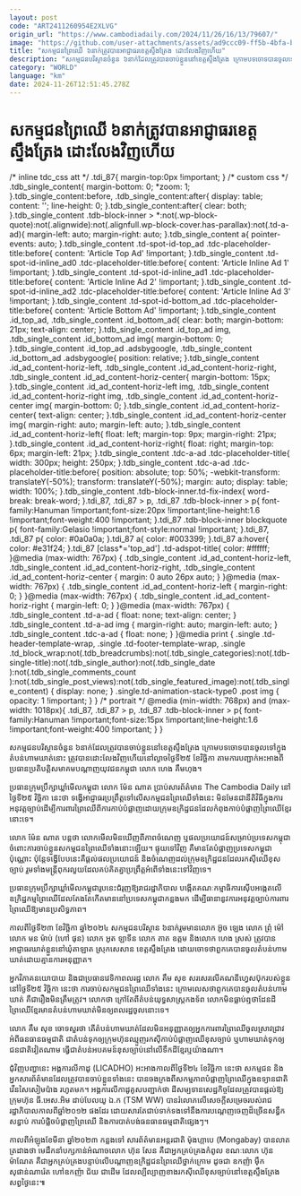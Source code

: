 ```yaml
---
layout: post
code: "ART2411260954E2XLVG"
origin_url: "https://www.cambodiadaily.com/2024/11/26/16/13/79607/"
image: "https://github.com/user-attachments/assets/ad9ccc09-ff5b-4bfa-b194-80617beddecc"
title: "សកម្មជន​ព្រៃឈើ ៦​នាក់​ត្រូវ​បាន​អាជ្ញាធរ​ខេត្ត​ស្ទឹងត្រែង ដោះលែង​វិញ​ហើយ"
description: "សកម្មជន​បរិស្ថាន​ចំនួន ៦​នាក់​ដែល​ត្រូវ​បាន​ចាប់​ខ្លួន​នៅ​ខេត្ត​ស្ទឹងត្រែង ក្រោម​បទ​ចោទ​បាន​ចូល​ទៅ​ក្នុង​តំបន់​ហាមឃាត់​នោះ ត្រូវ​បាន​ដោះលែង​វិញ​ហើយ​នៅ​ល្ងាច​ថ្ងៃទី​២៥ ខែ​វិច្ឆិកា តាម​ការ​បញ្ជាក់​អះអាង​ពី​ប្រធាន​ប្រតិបត្តិ​សមាគម​បណ្ដាញ​យុវជន​កម្ពុជា លោក ហេង គឹមហុង។"
category: "WORLD"
language: "km"
date: 2024-11-26T12:51:45.278Z
---
```


# សកម្មជន​ព្រៃឈើ ៦​នាក់​ត្រូវ​បាន​អាជ្ញាធរ​ខេត្ត​ស្ទឹងត្រែង ដោះលែង​វិញ​ហើយ

/\* inline tdc\_css att \*/ .tdi\_87{ margin-top:0px !important; } /\* custom css \*/ .tdb\_single\_content{ margin-bottom: 0; \*zoom: 1; }.tdb\_single\_content:before, .tdb\_single\_content:after{ display: table; content: ''; line-height: 0; }.tdb\_single\_content:after{ clear: both; }.tdb\_single\_content .tdb-block-inner > \*:not(.wp-block-quote):not(.alignwide):not(.alignfull.wp-block-cover.has-parallax):not(.td-a-ad){ margin-left: auto; margin-right: auto; }.tdb\_single\_content a{ pointer-events: auto; }.tdb\_single\_content .td-spot-id-top\_ad .tdc-placeholder-title:before{ content: 'Article Top Ad' !important; }.tdb\_single\_content .td-spot-id-inline\_ad0 .tdc-placeholder-title:before{ content: 'Article Inline Ad 1' !important; }.tdb\_single\_content .td-spot-id-inline\_ad1 .tdc-placeholder-title:before{ content: 'Article Inline Ad 2' !important; }.tdb\_single\_content .td-spot-id-inline\_ad2 .tdc-placeholder-title:before{ content: 'Article Inline Ad 3' !important; }.tdb\_single\_content .td-spot-id-bottom\_ad .tdc-placeholder-title:before{ content: 'Article Bottom Ad' !important; }.tdb\_single\_content .id\_top\_ad, .tdb\_single\_content .id\_bottom\_ad{ clear: both; margin-bottom: 21px; text-align: center; }.tdb\_single\_content .id\_top\_ad img, .tdb\_single\_content .id\_bottom\_ad img{ margin-bottom: 0; }.tdb\_single\_content .id\_top\_ad .adsbygoogle, .tdb\_single\_content .id\_bottom\_ad .adsbygoogle{ position: relative; }.tdb\_single\_content .id\_ad\_content-horiz-left, .tdb\_single\_content .id\_ad\_content-horiz-right, .tdb\_single\_content .id\_ad\_content-horiz-center{ margin-bottom: 15px; }.tdb\_single\_content .id\_ad\_content-horiz-left img, .tdb\_single\_content .id\_ad\_content-horiz-right img, .tdb\_single\_content .id\_ad\_content-horiz-center img{ margin-bottom: 0; }.tdb\_single\_content .id\_ad\_content-horiz-center{ text-align: center; }.tdb\_single\_content .id\_ad\_content-horiz-center img{ margin-right: auto; margin-left: auto; }.tdb\_single\_content .id\_ad\_content-horiz-left{ float: left; margin-top: 9px; margin-right: 21px; }.tdb\_single\_content .id\_ad\_content-horiz-right{ float: right; margin-top: 6px; margin-left: 21px; }.tdb\_single\_content .tdc-a-ad .tdc-placeholder-title{ width: 300px; height: 250px; }.tdb\_single\_content .tdc-a-ad .tdc-placeholder-title:before{ position: absolute; top: 50%; -webkit-transform: translateY(-50%); transform: translateY(-50%); margin: auto; display: table; width: 100%; }.tdb\_single\_content .tdb-block-inner.td-fix-index{ word-break: break-word; }.tdi\_87, .tdi\_87 > p, .tdi\_87 .tdb-block-inner > p{ font-family:Hanuman !important;font-size:20px !important;line-height:1.6 !important;font-weight:400 !important; }.tdi\_87 .tdb-block-inner blockquote p{ font-family:Gelasio !important;font-style:normal !important; }.tdi\_87, .tdi\_87 p{ color: #0a0a0a; }.tdi\_87 a{ color: #003399; }.tdi\_87 a:hover{ color: #e31f24; }.tdi\_87 \[class\*='top\_ad'\] .td-adspot-title{ color: #ffffff; }@media (max-width: 767px) { .tdb\_single\_content .id\_ad\_content-horiz-left, .tdb\_single\_content .id\_ad\_content-horiz-right, .tdb\_single\_content .id\_ad\_content-horiz-center { margin: 0 auto 26px auto; } }@media (max-width: 767px) { .tdb\_single\_content .id\_ad\_content-horiz-left { margin-right: 0; } }@media (max-width: 767px) { .tdb\_single\_content .id\_ad\_content-horiz-right { margin-left: 0; } }@media (max-width: 767px) { .tdb\_single\_content .td-a-ad { float: none; text-align: center; } .tdb\_single\_content .td-a-ad img { margin-right: auto; margin-left: auto; } .tdb\_single\_content .tdc-a-ad { float: none; } }@media print { .single .td-header-template-wrap, .single .td-footer-template-wrap, .single .td\_block\_wrap:not(.tdb\_breadcrumbs):not(.tdb\_single\_categories):not(.tdb-single-title):not(.tdb\_single\_author):not(.tdb\_single\_date ):not(.tdb\_single\_comments\_count ):not(.tdb\_single\_post\_views):not(.tdb\_single\_featured\_image):not(.tdb\_single\_content) { display: none; } .single.td-animation-stack-type0 .post img { opacity: 1 !important; } } /\* portrait \*/ @media (min-width: 768px) and (max-width: 1018px){ .tdi\_87, .tdi\_87 > p, .tdi\_87 .tdb-block-inner > p{ font-family:Hanuman !important;font-size:15px !important;line-height:1.6 !important;font-weight:400 !important; } }

សកម្មជន​បរិស្ថាន​ចំនួន ៦​នាក់​ដែល​ត្រូវ​បាន​ចាប់​ខ្លួន​នៅ​ខេត្ត​ស្ទឹងត្រែង ក្រោម​បទ​ចោទ​បាន​ចូល​ទៅ​ក្នុង​តំបន់​ហាមឃាត់​នោះ ត្រូវ​បាន​ដោះលែង​វិញ​ហើយ​នៅ​ល្ងាច​ថ្ងៃទី​២៥ ខែ​វិច្ឆិកា តាម​ការ​បញ្ជាក់​អះអាង​ពី​ប្រធាន​ប្រតិបត្តិ​សមាគម​បណ្ដាញ​យុវជន​កម្ពុជា លោក ហេង គឹមហុង។

ប្រធាន​ក្រុមប្រឹក្សា​ឃ្លាំមើល​កម្ពុជា លោក ម៉ែន ណាត ប្រាប់​សារព័ត៌មាន The Cambodia Daily នៅ​ថ្ងៃទី​២៥ វិច្ឆិកា នេះ​ថា ទង្វើ​អាជ្ញាធរ​ប្រព្រឹត្ត​ទៅ​លើ​សកម្មជន​ព្រៃឈើ​ទាំងនេះ មិនមែន​ជា​នីតិវិធី​ក្នុង​ការ​អនុវត្ត​ច្បាប់​ដើម្បី​ការពារ​ព្រៃឈើ​ពី​ការ​កាប់​បំផ្លាញ​ដោយ​ក្រុម​ឧក្រិដ្ឋជន​ដែល​កំពុង​កាប់​បំផ្លាញ​ព្រៃឈើ​ខ្មែរ​នោះ​ទេ។

លោក ម៉ែន ណាត បន្ត​ថា លោក​មើល​មិន​ឃើញ​ពី​ភាព​ចំណេញ ឬ​ផល​ប្រយោជន៍​សម្រាប់​ប្រទេស​កម្ពុជា​ចំពោះ​ការ​ចាប់​ខ្លួន​សកម្មជន​ព្រៃឈើ​ទាំងនោះ​ឡើយ។ ផ្ទុយទៅវិញ គឺ​មាន​តែ​បំផ្លាញ​ប្រទេស​កម្ពុជា​ប៉ុណ្ណោះ ប៉ុន្តែ​ទង្វើ​បែប​នេះ​គឺ​ផ្តល់​ផល​ប្រយោជន៍ និង​ចំណេញ​ដល់​ក្រុម​ឧក្រិដ្ឋជន​ដែល​រកស៊ី​ឈើ​ខុស​ច្បាប់ រួម​ទាំង​មន្ត្រី​ពុករលួយ​ដែល​គប់គិត​គ្នា​ប្រព្រឹត្ត​អំពើ​ទាំងនេះ​ទៅវិញ​ទេ។

ប្រធាន​ក្រុមប្រឹក្សា​ឃ្លាំមើល​កម្ពុជា​រូប​នេះ​ជំរុញ​ឱ្យ​រាជរដ្ឋាភិបាល បង្កើត​គណៈកម្មាធិការ​ស៊ើបអង្កេត​លើ​ឧក្រិដ្ឋកម្ម​ព្រៃឈើ​ដែល​តែងតែ​កើត​មាន​នៅ​ប្រទេស​កម្ពុជា​កន្លង​មក ដើម្បី​ធានា​នូវ​ការ​អនុវត្ត​ច្បាប់​ការពារ​ព្រៃឈើ​ឱ្យ​មាន​ប្រសិទ្ធភាព។

កាលពី​ថ្ងៃទី​២៣ ខែ​វិច្ឆិកា ឆ្នាំ​២០២៤ សកម្មជន​បរិស្ថាន ៦​នាក់​រួម​មាន​លោក អ៊ូច ឡេង លោក ព្រុំ ម៉ៅ លោក មន ម៉ាប់ (ហៅ ផុន) លោក អូត ឡាទីន លោក តាត ឧត្តម និង​លោក ហេង ស្រស់ ត្រូវ​បាន​អាជ្ញាធរ​ឃាត់​ខ្លួន​នៅ​ឃុំ​តាឡាត ស្រុក​សេសាន ខេត្ត​ស្ទឹងត្រែង ដោយ​ចោទ​ថា​ពួកគេ​បាន​ចូល​តំបន់​ហាមឃាត់​ដោយ​គ្មាន​ការ​អនុញ្ញាត។

អ្នកវិភាគ​នយោបាយ និង​ជា​ប្រធាន​វេទិកា​ពលរដ្ឋ លោក គឹម សុខ សរសេរ​លើ​គណនី​ហ្វេសប៊ុក​របស់​ខ្លួន​នៅ​ថ្ងៃទី​២៥ វិច្ឆិកា នេះ​ថា ការ​ចាប់​សកម្មជន​ព្រៃឈើ​ទាំងនេះ ក្រោម​លេស​ថា​ពួកគេ​បាន​ចូល​តំបន់​ហាមឃាត់ គឺជា​រឿង​មិន​ត្រឹមត្រូវ។ លោក​ថា ក្រៅតែ​ពី​តំបន់​យុទ្ធសាស្ត្រ​កងទ័ព លោក​មិន​ធ្លាប់​ឮ​ថា​ដែនដី​ព្រៃឈើ​ខ្មែរ​មាន​តំបន់​ហាមឃាត់​មិន​ឲ្យ​ពលរដ្ឋ​ចូល​នោះ​ទេ។

លោក គឹម សុខ ចោទ​សួរ​ថា តើ​តំបន់​ហាមឃាត់​ដែល​មិន​អនុញ្ញាត​ឲ្យ​អ្នក​ការពារ​ព្រៃឈើ​ចូល​ស្រាវជ្រាវ​អំពី​ធនធាន​ធម្មជាតិ ជា​តំបន់​ទុក​ឲ្យ​ក្រុមហ៊ុន​ឈ្មួញ​រកស៊ី​កាប់​បំផ្លាញ​ឈើ​ខុស​ច្បាប់ ឬ​ហាមឃាត់​ទុក​ឲ្យ​ជនជាតិ​វៀតណាម ធ្វើ​ជា​តំបន់​អបគមន៍​ខុស​ច្បាប់​នៅ​លើ​ទឹកដី​ខ្មែរ​ឬ​យ៉ាងណា។

ជុំវិញ​បញ្ហា​នេះ អង្គការ​លីកាដូ (LICADHO) អះអាង​កាលពី​ថ្ងៃទី​២៤ ខែ​វិច្ឆិកា នេះ​ថា សកម្មជន និង​អ្នក​សារព័ត៌មាន​ដែល​ត្រូវ​បាន​ចាប់​ខ្លួន​ទាំងនេះ បាន​ចងក្រង​ពី​សកម្មភាព​បំផ្លាញ​ព្រៃឈើ​ក្នុង​ឧទ្យាន​ជាតិ វើនសៃ​សៀមប៉ាង រហូត​មក។ អង្គការ​លីកាដូ​គូសបញ្ជាក់​ថា ដី​សម្បទាន​សេដ្ឋកិច្ច​ដែល​ត្រូវ​បាន​ផ្ដល់​ឱ្យ​ក្រុមហ៊ុន ធី.អេស.អិម ដាប់បែលយូ ឯ.ក (TSM WW) បាន​រំលោភ​លើ​សេចក្ដី​សម្រេច​របស់​រាជរដ្ឋាភិបាល​កាលពី​ឆ្នាំ​២០១២ ផង​ដែរ ដោយសារតែ​ជាប់​ទាក់ទង​ទៅ​នឹង​ការ​បណ្ដេញ​ចេញ​ដ៏​ច្រើន​សន្ធឹកសន្ធាប់ ការ​បំផ្លិចបំផ្លាញ​ព្រៃឈើ និង​ការ​បាត់បង់​ធនធាន​ធម្មជាតិ​ផ្សេងៗ។

កាលពី​អំឡុង​ខែ​មីនា ឆ្នាំ​២០២៣ កន្លង​ទៅ សារព័ត៌មាន​អន្តរជាតិ ម៉ុងហ្កាបេ (Mongabay) បាន​លាតត្រដាង​ថា មេដឹកនាំ​បក្ស​កាន់​អំណាច​លោក ហ៊ុន សែន គឺជា​អ្នក​គ្រប់គ្រង​កំពូល ខណៈ​លោក ហ៊ុន ម៉ាណែត គឺជា​អ្នក​គ្រប់គ្រង​បន្ទាប់​លើ​បណ្ដាញ​ឧក្រិដ្ឋជន​ព្រៃឈើ​ថ្នាក់ក្រោម ដូចជា ឧកញ៉ា ម៉ឹក សុផាន់ណារ៉េត ហៅ​ឧកញ៉ា ជ័យ ជាដើម ដែល​ល្បីល្បាញ​ខាង​រកស៊ី​ឈើ​ខុស​ច្បាប់​នៅ​ខេត្ត​ស្ទឹងត្រែង សព្វថ្ងៃ​នេះ៕